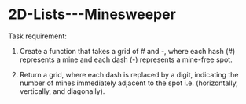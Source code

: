 # 2D-Lists---Minesweeper

Task requirement:

1. Create a function that takes a grid of # and -, where each hash (#) represents a mine and each dash (-) represents a mine-free spot.

2. Return a grid, where each dash is replaced by a digit, indicating the number of mines immediately adjacent to the spot i.e. (horizontally,     vertically, and diagonally).
